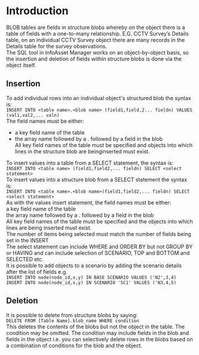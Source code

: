 # Introduction
BLOB tables are fields in structure blobs whereby on the object there is a table of fields with a one-to-many relationship. E.G. CCTV Survey’s Details table, on an individual CCTV Survey object there are many records in the Details table for the survey observations.  
The SQL tool in InfoAsset Manager works on an object-by-object basis, so the insertion and deletion of fields within structure blobs is done via the object itself.  
  
## Insertion
To add individual rows into an individual object's structured blob the syntax is:  
`INSERT INTO <table name>.<blob name> (field1,field,2... fieldn) VALUES (val1,val2,... valn)`  
The field names must be either:  
- a key field name of the table   
- the array name followed by a . followed by a field in the blob  
All key field names of the table must be specified and objects into which lines in the structure blob are beinginserted must exist.  

To insert values into a table from a SELECT statement, the syntax is:  
`INSERT INTO <table name> (field1,field2,... fieldn) SELECT <select statement>`  
To insert values into a structure blob from a SELECT statement the syntax is:  
`INSERT INTO <table name>.<blob name>(field1,field2,... fieldn) SELECT <select statement>`  
As with the values insert statement, the field names must be either:  
a key field name of the table  
the array name followed by a . followed by a field in the blob  
All key field names of the table must be specified and the objects into which lines are being inserted must exist.  
The number of items being selected must match the number of fields being set in the INSERT  
The select statement can include WHERE and ORDER BY but not GROUP BY or HAVING and can include selection of SCENARIO, TOP and BOTTOM and SELECTED etc.  
It is possible to add objects to a scenario by adding the scenario details after the list of fields e.g.  
`INSERT INTO node(node_id,x,y) IN BASE SCENARIO VALUES ('N2',3,4)`  
`INSERT INTO node(node_id,x,y) IN SCENARIO 'SC1' VALUES ('N3,4,5)`  

## Deletion  
It is possible to delete from structure blobs by saying:  
`DELETE FROM [Table Name].blob_name WHERE condition`  
This deletes the contents of the blobs but not the object in the table. The condition may be omitted. The condition may include fields in the blob and fields in the object i.e. you can selectively delete rows in the blobs based on a combination of conditions for the blob and the object.  
